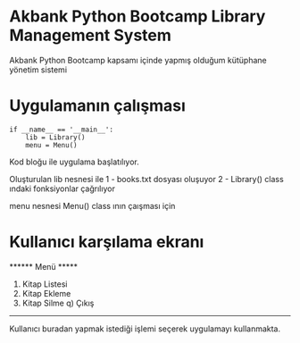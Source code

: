 # Akbank Python Bootcamp Library Management System
Akbank Python Bootcamp kapsamı içinde yapmış olduğum kütüphane yönetim sistemi

# Uygulamanın çalışması
```
if __name__ == '__main__':
    lib = Library()
    menu = Menu()
```  
Kod bloğu ile uygulama başlatılıyor.

Oluşturulan lib nesnesi ile 
1 - books.txt dosyası oluşuyor
2 - Library() class ındaki fonksiyonlar çağrılıyor

menu nesnesi Menu() class ının çaışması için

# Kullanıcı karşılama ekranı
****** Menü *****
1) Kitap Listesi
2) Kitap Ekleme
3) Kitap Silme
q) Çıkış
*****************
Kullanıcı buradan yapmak istediği işlemi seçerek uygulamayı kullanmakta.






